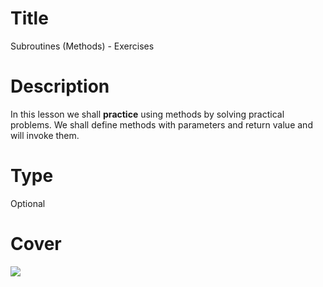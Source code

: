 # Title
Subroutines (Methods) - Exercises

# Description
In this lesson we shall **practice** using methods by solving practical problems. We shall define methods with parameters and return value and will invoke them.

# Type
Optional

# Cover
![](img/lesson-cover.png)
